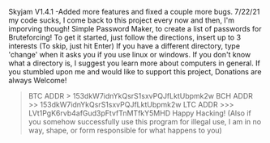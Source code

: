 Skyjam V1.4.1 -Added more features and fixed a couple more bugs. 7/22/21
my code sucks, I come back to this project every now and then, I'm imporving though!
Simple Password Maker, to create a list of passwords for Bruteforcing!
To get it started, just follow the directions, insert up to 3 interests (To skip, just hit Enter)
If you have a different directory, type 'change' when it asks you if you use linux or windows.
If you don't know what a directory is, I suggest you learn more about computers in general.
If you stumbled upon me and would like to support this project, Donations are always Welcome!
> BTC ADDR >    153dkW7idnYkQsrS1sxvPQJfLktUbpmk2w
> BCH ADDR >>   153dkW7idnYkQsrS1sxvPQJfLktUbpmk2w
> LTC ADDR >>>  LVt1PgK6rvb4afGud3pFtvfTnMTfkY5MHD
Happy Hacking! (Also if you somehow successfully use this program for illegal use, I am in no way, shape, or form responsible for what happens to you)
